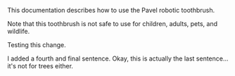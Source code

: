 This documentation describes how to use the Pavel robotic toothbrush.

Note that this toothbrush is not safe to use for children, adults, pets, and wildlife.

Testing this change.

I added a fourth and final sentence. Okay, this is actually the last sentence... it's not for trees either.
